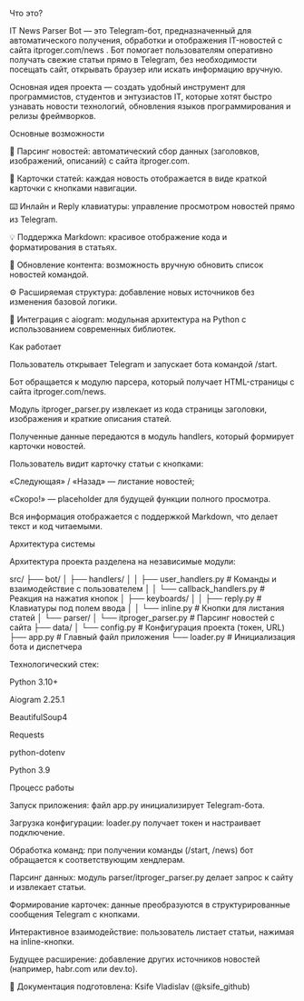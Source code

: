 Что это?

IT News Parser Bot — это Telegram-бот, предназначенный для автоматического получения, обработки и отображения IT-новостей с сайта itproger.com/news
.
Бот помогает пользователям оперативно получать свежие статьи прямо в Telegram, без необходимости посещать сайт, открывать браузер или искать информацию вручную.

Основная идея проекта — создать удобный инструмент для программистов, студентов и энтузиастов IT, которые хотят быстро узнавать новости технологий, обновления языков программирования и релизы фреймворков.

Основные возможности

📰 Парсинг новостей: автоматический сбор данных (заголовков, изображений, описаний) с сайта itproger.com.

💬 Карточки статей: каждая новость отображается в виде краткой карточки с кнопками навигации.

⌨️ Инлайн и Reply клавиатуры: управление просмотром новостей прямо из Telegram.

💡 Поддержка Markdown: красивое отображение кода и форматирования в статьях.

🔄 Обновление контента: возможность вручную обновить список новостей командой.

⚙️ Расширяемая структура: добавление новых источников без изменения базовой логики.

🧩 Интеграция с aiogram: модульная архитектура на Python с использованием современных библиотек.

Как работает

Пользователь открывает Telegram и запускает бота командой /start.

Бот обращается к модулю парсера, который получает HTML-страницы с сайта itproger.com/news.

Модуль itproger_parser.py извлекает из кода страницы заголовки, изображения и краткие описания статей.

Полученные данные передаются в модуль handlers, который формирует карточки новостей.

Пользователь видит карточку статьи с кнопками:

«Следующая» / «Назад» — листание новостей;

«Скоро!» — placeholder для будущей функции полного просмотра.

Вся информация отображается с поддержкой Markdown, что делает текст и код читаемыми.

Архитектура системы

Архитектура проекта разделена на независимые модули:

src/
├── bot/
│   ├── handlers/
│   │   ├── user_handlers.py          # Команды и взаимодействие с пользователем
│   │   └── callback_handlers.py      # Реакция на нажатия кнопок
│   ├── keyboards/
│   │   ├── reply.py                  # Клавиатуры под полем ввода
│   │   └── inline.py                 # Кнопки для листания статей
│   └── parser/
│       └── itproger_parser.py        # Парсинг новостей с сайта
├── data/
│   └── config.py                     # Конфигурация проекта (токен, URL)
├── app.py                            # Главный файл приложения
└── loader.py                         # Инициализация бота и диспетчера


Технологический стек:

Python 3.10+

Aiogram 2.25.1

BeautifulSoup4

Requests

python-dotenv

Python 3.9

Процесс работы

Запуск приложения: файл app.py инициализирует Telegram-бота.

Загрузка конфигурации: loader.py получает токен и настраивает подключение.

Обработка команд: при получении команды (/start, /news) бот обращается к соответствующим хендлерам.

Парсинг данных: модуль parser/itproger_parser.py делает запрос к сайту и извлекает статьи.

Формирование карточек: данные преобразуются в структурированные сообщения Telegram с кнопками.

Интерактивное взаимодействие: пользователь листает статьи, нажимая на inline-кнопки.

Будущее расширение: добавление других источников новостей (например, habr.com или dev.to).

📄 Документация подготовлена: Ksife Vladislav (@ksife_github)

